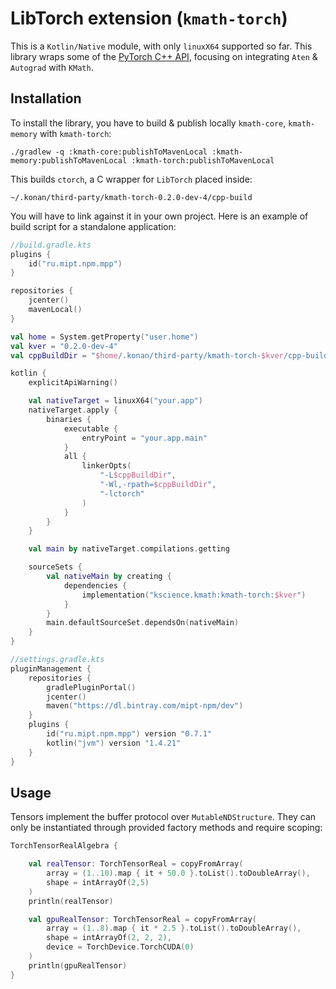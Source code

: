 # LibTorch extension (`kmath-torch`)

This is a `Kotlin/Native` module, with only `linuxX64` supported so far. This library wraps some of the [PyTorch C++ API](https://pytorch.org/cppdocs), focusing on integrating `Aten` & `Autograd` with `KMath`. 

## Installation
To install the library, you have to build & publish locally `kmath-core`, `kmath-memory` with `kmath-torch`:
```
./gradlew -q :kmath-core:publishToMavenLocal :kmath-memory:publishToMavenLocal :kmath-torch:publishToMavenLocal
```

This builds `ctorch`, a C wrapper for `LibTorch` placed inside:

`~/.konan/third-party/kmath-torch-0.2.0-dev-4/cpp-build` 

You will have to link against it in your own project. Here is an example of build script for a standalone application:
```kotlin
//build.gradle.kts
plugins {
    id("ru.mipt.npm.mpp")
}

repositories {
    jcenter()
    mavenLocal()
}

val home = System.getProperty("user.home")
val kver = "0.2.0-dev-4"
val cppBuildDir = "$home/.konan/third-party/kmath-torch-$kver/cpp-build"

kotlin {
    explicitApiWarning()

    val nativeTarget = linuxX64("your.app")
    nativeTarget.apply {
        binaries {
            executable {
                entryPoint = "your.app.main"
            }
            all {
                linkerOpts(
                    "-L$cppBuildDir",
                    "-Wl,-rpath=$cppBuildDir",
                    "-lctorch"
                )
            }
        }
    }

    val main by nativeTarget.compilations.getting

    sourceSets {
        val nativeMain by creating {
            dependencies {
                implementation("kscience.kmath:kmath-torch:$kver")
            }
        }
        main.defaultSourceSet.dependsOn(nativeMain)
    }
}
```
```kotlin
//settings.gradle.kts
pluginManagement {
    repositories {
        gradlePluginPortal()
        jcenter()
        maven("https://dl.bintray.com/mipt-npm/dev")
    }
    plugins {
        id("ru.mipt.npm.mpp") version "0.7.1"
        kotlin("jvm") version "1.4.21"
    }
}
```

## Usage

Tensors implement the buffer protocol over `MutableNDStructure`. They can only be instantiated through provided factory methods and require scoping:
```kotlin
TorchTensorRealAlgebra {

    val realTensor: TorchTensorReal = copyFromArray(
        array = (1..10).map { it + 50.0 }.toList().toDoubleArray(),
        shape = intArrayOf(2,5)
    )
    println(realTensor)

    val gpuRealTensor: TorchTensorReal = copyFromArray(
        array = (1..8).map { it * 2.5 }.toList().toDoubleArray(),
        shape = intArrayOf(2, 2, 2),
        device = TorchDevice.TorchCUDA(0)
    )
    println(gpuRealTensor)
}
```

